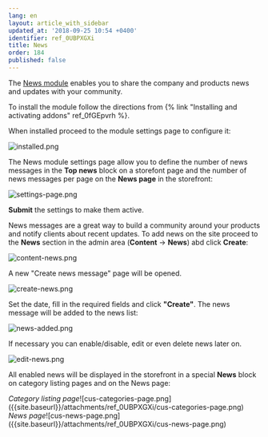 ```yaml
---
lang: en
layout: article_with_sidebar
updated_at: '2018-09-25 10:54 +0400'
identifier: ref_0UBPXGXi
title: News
order: 184
published: false
---
```

The [News module](https://market.x-cart.com/addons/news-module.html "News") enables you to share the company and products news and updates with your community.

To install the module follow the directions from {% link "Installing and activating addons" ref_0fGEpvrh %}.

When installed proceed to the module settings page to configure it:

![installed.png]({{site.baseurl}}/attachments/ref_0UBPXGXi/installed.png)

The News module settings page allow you to define the number of news messages in the **Top news** block on a storefont page and the number of news messages per page on the **News page** in the storefront:

![settings-page.png]({{site.baseurl}}/attachments/ref_0UBPXGXi/settings-page.png)

**Submit** the settings to make them active.

News messages are a great way to build a community around your products and notify clients about recent updates. To add news on the site proceed to the **News** section in the admin area (**Content** -> **News**) abd click **Create**:

![content-news.png]({{site.baseurl}}/attachments/ref_0UBPXGXi/content-news.png)

A new "Create news message" page will be opened. 

![create-news.png]({{site.baseurl}}/attachments/ref_0UBPXGXi/create-news.png)

Set the date, fill in the required fields and click **"Create"**. The news message will be added to the news list:

![news-added.png]({{site.baseurl}}/attachments/ref_0UBPXGXi/news-added.png)

If necessary you can enable/disable, edit or even delete news later on.

![edit-news.png]({{site.baseurl}}/attachments/ref_0UBPXGXi/edit-news.png)

All enabled news will be displayed in the storefront in a special **News** block on category listing pages and on the News page:

<div class="ui stackable two column grid">
  <div class="column" markdown="span"><i>Category listing page</i>![cus-categories-page.png]({{site.baseurl}}/attachments/ref_0UBPXGXi/cus-categories-page.png)</div>
  <div class="column" markdown="span"><i>News page</i>![cus-news-page.png]({{site.baseurl}}/attachments/ref_0UBPXGXi/cus-news-page.png)</div>
</div>
